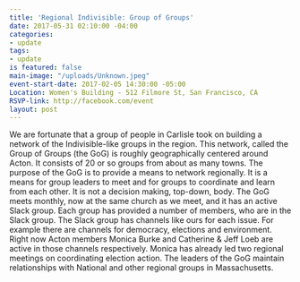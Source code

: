 ```yaml
---
title: 'Regional Indivisible: Group of Groups'
date: 2017-05-31 02:10:00 -04:00
categories:
- update
tags:
- update
is featured: false
main-image: "/uploads/Unknown.jpeg"
event-start-date: 2017-02-05 14:30:00 -05:00
Location: Women's Building - 512 Filmore St, San Francisco, CA
RSVP-link: http://facebook.com/event
layout: post
---
```


We are fortunate that a group of people in Carlisle took on building a network of the Indivisible-like groups in the region. This network, called the Group of Groups (the GoG) is roughly geographically centered around Acton. It consists of 20 or so groups from about as many towns. 
The purpose of the GoG is to provide a means to network regionally. It is a means for group leaders to meet and for groups to coordinate and learn from each other. It is not a decision making, top-down, body.
The GoG meets monthly, now at the same church as we meet, and it has an active Slack group. Each group has provided a number of members, who are in the Slack group. The Slack group has channels like ours for each issue. For example there are channels for democracy, elections and environment.  Right now Acton members Monica Burke and Catherine & Jeff Loeb are active in those channels respectively. Monica has already led two regional meetings on coordinating election action.
The leaders of the GoG maintain relationships with National and other regional groups in Massachusetts.
